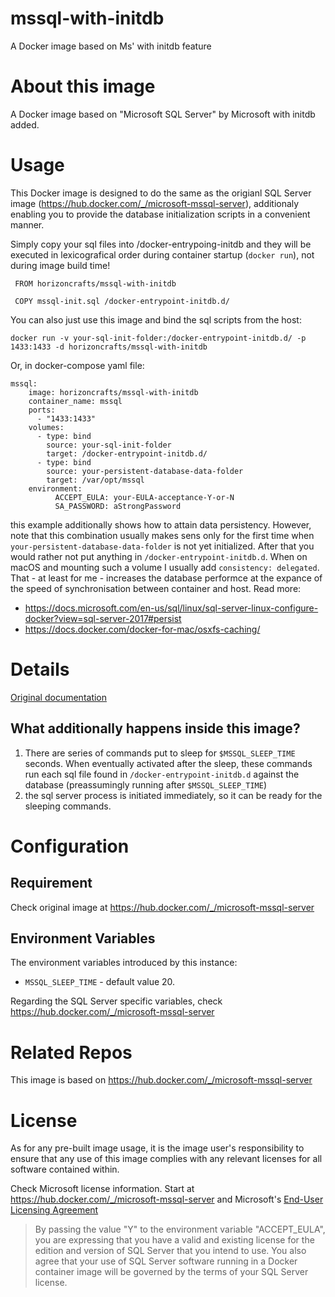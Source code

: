 # mssql-with-initdb
A Docker image based on Ms' with initdb feature

# About this image
A Docker image based on "Microsoft SQL Server" by Microsoft with initdb added.

# Usage
This Docker image is designed to do the same as the origianl SQL Server image (https://hub.docker.com/_/microsoft-mssql-server), additionaly enabling you to provide the database initialization scripts in a convenient manner.

Simply copy your sql files into /docker-entrypoing-initdb and they will be executed in lexicografical order during container startup (`docker run`), not during image build time!

```
 FROM horizoncrafts/mssql-with-initdb

 COPY mssql-init.sql /docker-entrypoint-initdb.d/
```

You can also just use this image and bind the sql scripts from the host:

```
docker run -v your-sql-init-folder:/docker-entrypoint-initdb.d/ -p 1433:1433 -d horizoncrafts/mssql-with-initdb
```

Or, in docker-compose yaml file:

```
mssql:
    image: horizoncrafts/mssql-with-initdb
    container_name: mssql
    ports:
      - "1433:1433"
    volumes:
      - type: bind
        source: your-sql-init-folder
        target: /docker-entrypoint-initdb.d/
      - type: bind
        source: your-persistent-database-data-folder
        target: /var/opt/mssql
    environment:
          ACCEPT_EULA: your-EULA-acceptance-Y-or-N
          SA_PASSWORD: aStrongPassword
```
this example additionally shows how to attain data persistency. However, note that this combination usually makes sens only for the first time when `your-persistent-database-data-folder` is not yet initialized. After that you would rather not put anything in `/docker-entrypoint-initdb.d`. 
When on macOS and mounting such a volume I usually add `consistency: delegated`. That - at least for me - increases the database performce at the expance of the speed of synchronisation between container and host. Read more: 
- https://docs.microsoft.com/en-us/sql/linux/sql-server-linux-configure-docker?view=sql-server-2017#persist
- https://docs.docker.com/docker-for-mac/osxfs-caching/ 

# Details

[Original documentation](https://docs.microsoft.com/en-us/sql/linux/quickstart-install-connect-docker?view=sql-server-2017&pivots=cs1-bash)


## What additionally happens inside this image?

1. There are series of commands put to sleep for `$MSSQL_SLEEP_TIME` seconds. When eventually activated after the sleep, these commands run each sql file found in `/docker-entrypoint-initdb.d` against the database (preassumingly running after `$MSSQL_SLEEP_TIME`)
1. the sql server process is initiated immediately, so it can be ready for the sleeping commands.

# Configuration

## Requirement
Check original image at https://hub.docker.com/_/microsoft-mssql-server

## Environment Variables

The environment variables introduced by this instance:

- `MSSQL_SLEEP_TIME` - default value 20. 

Regarding the SQL Server specific variables, check https://hub.docker.com/_/microsoft-mssql-server

# Related Repos
This image is based on https://hub.docker.com/_/microsoft-mssql-server

# License
As for any pre-built image usage, it is the image user's responsibility to ensure that any use of this image complies with any relevant licenses for all software contained within.

Check Microsoft license information. Start at https://hub.docker.com/_/microsoft-mssql-server and Microsoft's [End-User Licensing Agreement](https://go.microsoft.com/fwlink/?linkid=857698)
> By passing the value "Y" to the environment variable "ACCEPT_EULA", you are expressing that you have a valid and existing license for the edition and version of SQL Server that you intend to use. You also agree that your use of SQL Server software running in a Docker container image will be governed by the terms of your SQL Server license.